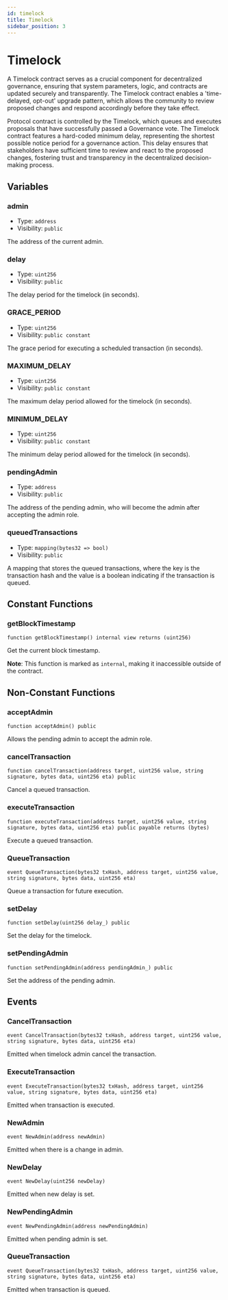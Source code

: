 ```yaml
---
id: timelock
title: Timelock
sidebar_position: 3
---
```


# Timelock

A Timelock contract serves as a crucial component for decentralized governance, ensuring that system parameters, logic, and contracts are updated securely and transparently. The Timelock contract enables a 'time-delayed, opt-out' upgrade pattern, which allows the community to review proposed changes and respond accordingly before they take effect.

Protocol contract is controlled by the Timelock, which queues and executes proposals that have successfully passed a Governance vote. The Timelock contract features a hard-coded minimum delay, representing the shortest possible notice period for a governance action. This delay ensures that stakeholders have sufficient time to review and react to the proposed changes, fostering trust and transparency in the decentralized decision-making process.

## Variables

### admin

- Type: `address`
- Visibility: `public`

The address of the current admin.

### delay

- Type: `uint256`
- Visibility: `public`

The delay period for the timelock (in seconds).

### GRACE_PERIOD

- Type: `uint256`
- Visibility: `public constant`

The grace period for executing a scheduled transaction (in seconds).

### MAXIMUM_DELAY

- Type: `uint256`
- Visibility: `public constant`

The maximum delay period allowed for the timelock (in seconds).

### MINIMUM_DELAY

- Type: `uint256`
- Visibility: `public constant`

The minimum delay period allowed for the timelock (in seconds).

### pendingAdmin

- Type: `address`
- Visibility: `public`

The address of the pending admin, who will become the admin after accepting the admin role.

### queuedTransactions

- Type: `mapping(bytes32 => bool)`
- Visibility: `public`

A mapping that stores the queued transactions, where the key is the transaction hash and the value is a boolean indicating if the transaction is queued.

## Constant Functions

### getBlockTimestamp

```solidity
function getBlockTimestamp() internal view returns (uint256)
```

Get the current block timestamp.

**Note**: This function is marked as `internal`, making it inaccessible outside of the contract.

## Non-Constant Functions

### acceptAdmin

```solidity
function acceptAdmin() public
```

Allows the pending admin to accept the admin role.

### cancelTransaction

```solidity
function cancelTransaction(address target, uint256 value, string signature, bytes data, uint256 eta) public
```

Cancel a queued transaction.

### executeTransaction

```solidity
function executeTransaction(address target, uint256 value, string signature, bytes data, uint256 eta) public payable returns (bytes)
```

Execute a queued transaction.

### QueueTransaction

```solidity
event QueueTransaction(bytes32 txHash, address target, uint256 value, string signature, bytes data, uint256 eta)
```

Queue a transaction for future execution.

### setDelay

```solidity
function setDelay(uint256 delay_) public
```

Set the delay for the timelock.

### setPendingAdmin

```solidity
function setPendingAdmin(address pendingAdmin_) public
```

Set the address of the pending admin.

## Events

### CancelTransaction

```solidity
event CancelTransaction(bytes32 txHash, address target, uint256 value, string signature, bytes data, uint256 eta)
```

Emitted when timelock admin cancel the transaction.

### ExecuteTransaction

```solidity
event ExecuteTransaction(bytes32 txHash, address target, uint256 value, string signature, bytes data, uint256 eta)
```

Emitted when transaction is executed.

### NewAdmin

```solidity
event NewAdmin(address newAdmin)
```

Emitted when there is a change in admin.

### NewDelay

```solidity
event NewDelay(uint256 newDelay)
```

Emitted when new delay is set.

### NewPendingAdmin

```solidity
event NewPendingAdmin(address newPendingAdmin)
```

Emitted when pending admin is set.

### QueueTransaction

```solidity
event QueueTransaction(bytes32 txHash, address target, uint256 value, string signature, bytes data, uint256 eta)
```

Emitted when transaction is queued.
